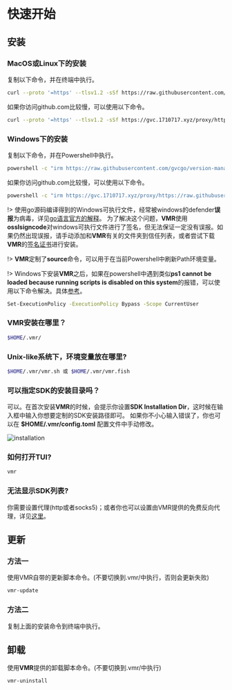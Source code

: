 # 快速开始

## 安装
### MacOS或Linux下的安装

复制以下命令，并在终端中执行。

```bash
curl --proto '=https' --tlsv1.2 -sSf https://raw.githubusercontent.com/gvcgo/version-manager/main/scripts/install.preview.sh | sh
```

如果你访问github.com比较慢，可以使用以下命令。

```bash
curl --proto '=https' --tlsv1.2 -sSf https://gvc.1710717.xyz/proxy/https://raw.githubusercontent.com/gvcgo/version-manager/main/scripts/install.preview.sh | sh
```

### Windows下的安装

复制以下命令，并在Powershell中执行。
```bash
powershell -c "irm https://raw.githubusercontent.com/gvcgo/version-manager/main/scripts/install.preview.ps1 | iex"
```

如果你访问github.com比较慢，可以使用以下命令。

```bash
powershell -c "irm https://gvc.1710717.xyz/proxy/https://raw.githubusercontent.com/gvcgo/version-manager/main/scripts/install.preview.ps1 | iex"
```

!> 使用go源码编译得到的Windows可执行文件，经常被windows的defender**误报**为病毒，详见[go语言官方的解释](https://go.dev/doc/faq#virus)。 为了解决这个问题，**VMR**使用**osslsigncode**对windows可执行文件进行了签名，但无法保证一定没有误报。如果仍然出现误报，请手动添加和**VMR**有关的文件夹到信任列表，或者尝试下载**VMR**的[签名证书](https://github.com/gvcgo/version-manager/blob/main/scripts/vmr.pfx)进行安装。

!> **VMR**定制了**source**命令，可以用于在当前Powershell中刷新Path环境变量。

!> Windows下安装**VMR**之后，如果在powershell中遇到类似**ps1 cannot be loaded because running scripts is disabled on this system**的报错，可以使用以下命令解决。具体[参考](https://stackoverflow.com/questions/41117421/ps1-cannot-be-loaded-because-running-scripts-is-disabled-on-this-system)。

```bash
Set-ExecutionPolicy -ExecutionPolicy Bypass -Scope CurrentUser
```

### VMR安装在哪里？

```bash
$HOME/.vmr/
```

### Unix-like系统下，环境变量放在哪里?

```bash
$HOME/.vmr/vmr.sh 或 $HOME/.vmr/vmr.fish
```

### 可以指定SDK的安装目录吗？

可以。在首次安装**VMR**的时候，会提示你设置**SDK Installation Dir**，这时候在输入框中输入你想要定制的SDK安装路径即可。
如果你不小心输入错误了，你也可以在 **$HOME/.vmr/config.toml** 配置文件中手动修改。

![installation](https://cdn.jsdelivr.net/gh/moqsien/img_repo@main/vmr_install_dir.png)

### 如何打开TUI?

```bash
vmr
```

### 无法显示SDK列表?

你需要设置代理(http或者socks5)；或者你也可以设置由VMR提供的免费反向代理，详见[这里](https://docs.vmr.us.kg/#/zh-cn/usage?id=%e8%ae%be%e7%bd%ae%e4%bb%a3%e7%90%86)。

## 更新
### 方法一

使用VMR自带的更新脚本命令。(不要切换到.vmr/中执行，否则会更新失败)
```bash
vmr-update
```

### 方法二 

复制上面的安装命令到终端中执行。

## 卸载

使用**VMR**提供的卸载脚本命令。(不要切换到.vmr/中执行)
```bash
vmr-uninstall
```
